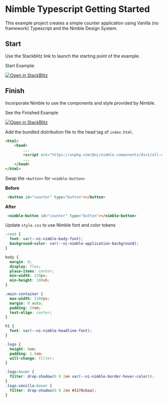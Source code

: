 # Nimble Typescript Getting Started

This example project creates a simple counter application using Vanilla (no framework) Typescript and the Nimble Design System.

## Start

Use the Stackblitz link to launch the starting point of the example.

Start Example:

[![Open in StackBlitz](https://developer.stackblitz.com/img/open_in_stackblitz.svg)](https://stackblitz.com/github/ni/nimble/tree/typescript-example/examples/nimble-typescript/start)

## Finish

Incorporate Nimble to use the components and style provided by Nimble.

See the Finished Example

[![Open in StackBlitz](https://developer.stackblitz.com/img/open_in_stackblitz.svg)](https://stackblitz.com/github/ni/nimble/tree/typescript-example/examples/nimble-typescript/finish)

Add the bundled distribution file to the head tag of `index.html`.

```html
<html>
    <head>
        ...
        <script src="https://unpkg.com/@ni/nimble-components/dist/all-components-bundle.min.js"></script>
        ...
    </head>
</html>
```

Swap the `<button>` for `<nimble-button>`

**Before**

```html
 <button id="counter" type="button"></button>
 ```

**After**

```html
 <nimble-button id="counter" type="button"></nimble-button>
 ```

Update `style.css` to use Nimble font and color tokens

```css
:root {
  font: var(--ni-nimble-body-font);
  background-color: var(--ni-nimble-application-background);
}

body {
  margin: 0;
  display: flex;
  place-items: center;
  min-width: 320px;
  min-height: 100vh;
}

.main-container {
  max-width: 1280px;
  margin: 0 auto;
  padding: 2rem;
  text-align: center;
}

h1 {
  font: var(--ni-nimble-headline-font);
}

.logo {
  height: 6em;
  padding: 1.5em;
  will-change: filter;
}

.logo:hover {
  filter: drop-shadow(0 0 2em var(--ni-nimble-border-hover-color));
}
.logo.vanilla:hover {
  filter: drop-shadow(0 0 2em #3178c6aa);
}
```
